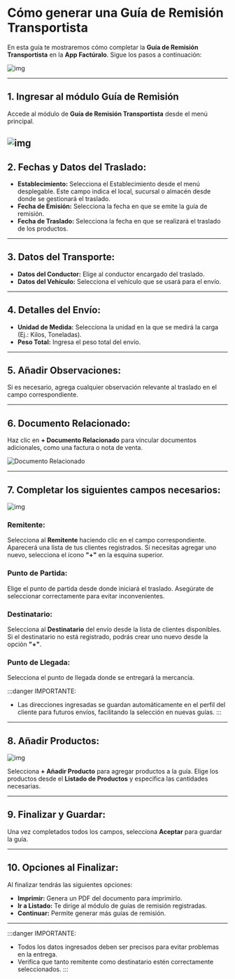 # Cómo generar una Guía de Remisión Transportista

En esta guía te mostraremos cómo completar la **Guía de Remisión Transportista** en la **App Factúralo**. Sigue los pasos a continuación:

![img](img/guia_trasportista_0.jpeg)

---

## 1. Ingresar al módulo **Guía de Remisión**

Accede al módulo de **Guía de Remisión Transportista** desde el menú principal.

![img](img/guia_trasportista_1.jpeg)
---

## 2. Fechas y Datos del Traslado:
- **Establecimiento:** Selecciona el Establecimiento desde el menú desplegable. Este campo indica el local, sucursal o almacén desde donde se gestionará el traslado.
- **Fecha de Emisión:** Selecciona la fecha en que se emite la guía de remisión.
- **Fecha de Traslado:** Selecciona la fecha en que se realizará el traslado de los productos.

---

## 3. Datos del Transporte:

- **Datos del Conductor:** Elige al conductor encargado del traslado.
- **Datos del Vehículo:** Selecciona el vehículo que se usará para el envío.

---

## 4. Detalles del Envío:

- **Unidad de Medida:** Selecciona la unidad en la que se medirá la carga (Ej.: Kilos, Toneladas).
- **Peso Total:** Ingresa el peso total del envío.

---

## 5. Añadir Observaciones:

Si es necesario, agrega cualquier observación relevante al traslado en el campo correspondiente.

---

## 6. Documento Relacionado:

Haz clic en **+ Documento Relacionado** para vincular documentos adicionales, como una factura o nota de venta.

![Documento Relacionado](img/documento_relacionado.jpeg)

---

## 7. Completar los siguientes campos necesarios:

![img](img/guia_trasportista_2.jpeg)

### **Remitente:**
Selecciona al **Remitente** haciendo clic en el campo correspondiente. Aparecerá una lista de tus clientes registrados. Si necesitas agregar uno nuevo, selecciona el ícono **"+"** en la esquina superior.

### **Punto de Partida:**
Elige el punto de partida desde donde iniciará el traslado. Asegúrate de seleccionar correctamente para evitar inconvenientes.

### **Destinatario:**
Selecciona al **Destinatario** del envío desde la lista de clientes disponibles. Si el destinatario no está registrado, podrás crear uno nuevo desde la opción **"+"**.

### **Punto de Llegada:**
Selecciona el punto de llegada donde se entregará la mercancía.

:::danger IMPORTANTE:
- Las direcciones ingresadas se guardan automáticamente en el perfil del cliente para futuros envíos, facilitando la selección en nuevas guías.
:::

----

## 8. Añadir Productos:

![img](img/guia_trasportista_3.jpeg)

Selecciona **+ Añadir Producto** para agregar productos a la guía. Elige los productos desde el **Listado de Productos** y especifica las cantidades necesarias.

---

## 9. Finalizar y Guardar:

Una vez completados todos los campos, selecciona **Aceptar** para guardar la guía. 

---

## 10. Opciones al Finalizar:

Al finalizar tendrás las siguientes opciones:

- **Imprimir:** Genera un PDF del documento para imprimirlo.
- **Ir a Listado:** Te dirige al módulo de guías de remisión registradas.
- **Continuar:** Permite generar más guías de remisión.

---

:::danger IMPORTANTE:
- Todos los datos ingresados deben ser precisos para evitar problemas en la entrega.
- Verifica que tanto remitente como destinatario estén correctamente seleccionados.
:::

